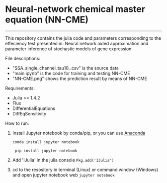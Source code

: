 # Neural-network chemical master equation (NN-CME)

***
This repository contains the julia code and parameters corresponding to the effeciency test presented in:
Neural network aided approximation and parameter inference of stochastic models of gene expression

File descriptions:

- "SSA_single_channel_tau10_.csv" is the source data 
- "main.ipynb" is the code for training and testing NN-CME
- "NN-CME.png" shows the prediction result by means of NN-CME

Requirements:

- Julia >= 1.4.2
- Flux
- DifferentialEquations
- DiffEqSensitivity

How to run:

1. Install Jupyter notebook by conda/pip, or you can use [Anaconda](https://www.anaconda.com/) 

   ```conda install jupyter notebook```

   ``` pip install jupyter notebook```  

2. Add 'IJulia' in the julia console
   ```Pkg.add('IJulia')```

3. cd to the resository in terminal (Linux) or command window (Windows) and open jupyter notebook web
   ```jupyter notebook```

   
